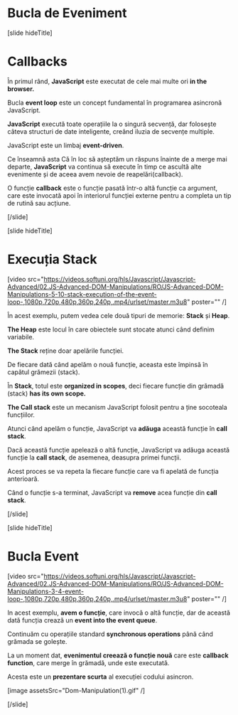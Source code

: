# Bucla de Eveniment

[slide hideTitle]
# Callbacks

În primul rând, **JavaScript** este executat de cele mai multe ori **in the browser.**

Bucla **event loop** este un concept fundamental în programarea asincronă JavaScript.

**JavaScript** execută toate operațiile la o singură secvență, dar folosește câteva structuri de date inteligente, creând iluzia de secvențe multiple.

JavaScript este un limbaj **event-driven**. 

Ce înseamnă asta Că în loc să așteptăm un răspuns înainte de a merge mai departe, **JavaScript** va continua să execute în timp ce ascultă alte evenimente și de aceea avem nevoie de reapelări(callback).

O funcție **callback** este o funcție pasată într-o altă funcție ca argument, care este invocată apoi în interiorul funcției externe pentru a completa un tip de rutină sau acțiune. 


[/slide]

[slide hideTitle]

# Execuția Stack 

[video src="https://videos.softuni.org/hls/Javascript/Javascript-Advanced/02.JS-Advanced-DOM-Manipulations/RO/JS-Advanced-DOM-Manipulations-5-10-stack-execution-of-the-event-loop-,1080p,720p,480p,360p,240p,.mp4/urlset/master.m3u8" poster="" /]

În acest exemplu, putem vedea cele două tipuri de memorie: **Stack** și **Heap**.

**The Heap** este locul în care obiectele sunt stocate atunci când definim variabile. 

**The Stack** reține doar apelările funcției.

De fiecare dată când apelăm o nouă funcție, aceasta este împinsă în capătul grămezii (stack). 

În **Stack**, totul este **organized in scopes**, deci fiecare funcție din grămadă (stack) **has its own scope.**

**The Call stack** este un mecanism JavaScript folosit pentru a ține socoteala funcțiilor. 

Atunci când apelăm o funcție, JavaScript va **adăuga** această funcție în **call stack**. 
 
Dacă această funcție apelează o altă funcție, JavaScript va adăuga această funcție la **call stack**, de asemenea, deasupra primei funcții.

Acest proces se va repeta la fiecare funcție care va fi apelată de funcția anterioară. 

Când o funcție s-a terminat, JavaScript va **remove** acea funcție din **call stack**.

[/slide]

[slide hideTitle]
# Bucla Event

[video src="https://videos.softuni.org/hls/Javascript/Javascript-Advanced/02.JS-Advanced-DOM-Manipulations/RO/JS-Advanced-DOM-Manipulations-3-4-event-loop-,1080p,720p,480p,360p,240p,.mp4/urlset/master.m3u8" poster="" /]

In acest exemplu, **avem o funcție**, care invocă o altă funcție, dar de această dată funcția crează un **event into the event queue**.

Continuăm cu operațiile standard **synchronous operations** până când grămada se golește. 

La un moment dat, **evenimentul creează o funcție nouă** care este **callback function**, care merge în grămadă, unde este executată. 

Acesta este un **prezentare scurta** al execuției codului asincron. 

[image assetsSrc="Dom-Manipulation(1).gif" /]

[/slide]